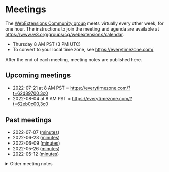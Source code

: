 # Meetings

The [WebExtensions Community group](https://www.w3.org/community/webextensions/) meets virtually every other week, for one hour.
The instructions to join the meeting and agenda are available at https://www.w3.org/groups/cg/webextensions/calendar.

* Thursday 8 AM PST (3 PM UTC)
* To convert to your local time zone, see https://everytimezone.com/

After the end of each meeting, meeting notes are published here.

## Upcoming meetings

- 2022-07-21 at 8 AM PST = https://everytimezone.com/?t=62d89700,3c0
- 2022-08-04 at 8 AM PST = https://everytimezone.com/?t=62eb0c00,3c0

## Past meetings

* 2022-07-07 ([minutes](2022-07-07-wecg.md))
* 2022-06-23 ([minutes](2022-06-23-wecg.md))
* 2022-06-09 ([minutes](2022-06-09-wecg.md))
* 2022-05-26 ([minutes](2022-05-26-wecg.md))
* 2022-05-12 ([minutes](2022-05-12-wecg.md))

<details>
<summary>Older meeting notes</summary>

* 2022
  * 2022-04-28 ([minutes](2022-04-28-wecg.md))
  * 2022-04-14 ([minutes](2022-04-14-wecg.md))
  * 2022-03-31 ([minutes](2022-03-31-wecg.md))
  * 2022-03-17 ([minutes](2022-03-17-wecg.md))
  * 2022-03-03 ([minutes](2022-03-03-wecg.md))
  * 2022-02-17 ([minutes](2022-02-17-wecg.md))
  * 2022-02-03 ([minutes](2022-02-03-wecg.md))
  * 2022-01-20 ([minutes](2022-01-20-wecg.md))
  * 2022-01-06 ([minutes](2022-01-06-wecg.md))
* 2021
  * 2021-12-09 ([minutes](2021-12-09-wecg.md))
  * 2021-11-11 ([minutes](2021-11-11-wecg.md))
  * 2021-10-28 ([minutes](2021-10-28-wecg.md))
  * 2021-10-14 ([minutes](2021-10-14-wecg.md))
  * 2021-09-30 ([minutes](2021-09-30-wecg.md))
  * 2021-09-16 ([minutes](2021-09-16-wecg.md))
  * 2021-09-02 ([minutes](2021-09-02-wecg.md))
  * 2021-08-19 ([minutes](2021-08-19-wecg.md))
  * 2021-08-05 ([minutes](2021-08-05-wecg.md))
  * 2021-07-22 ([minutes](2021-07-22-wecg.md))
  * 2021-07-08 ([minutes](2021-07-08-wecg.md))
  * 2021-06-24 ([minutes](2021-06-24-wecg.md))

</details>
